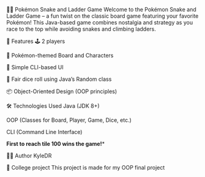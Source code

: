 🐍🎲 Pokémon Snake and Ladder Game
Welcome to the Pokémon Snake and Ladder Game – a fun twist on the classic board game featuring your favorite Pokémon! This Java-based game combines nostalgia and strategy as you race to the top while avoiding snakes  and climbing ladders.

📌 Features
🕹️ 2 players

🎨 Pokémon-themed Board and Characters

🧠 Simple CLI-based UI

🎲 Fair dice roll using Java’s Random class

📦 Object-Oriented Design (OOP principles)

🛠️ Technologies Used
Java (JDK 8+)

OOP (Classes for Board, Player, Game, Dice, etc.)

CLI (Command Line Interface)


****First to reach tile 100 wins the game!*****


🧑‍💻 Author
KyleDR

📜 College project
This project is made for my OOP final project
